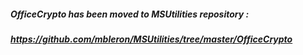 ##### OfficeCrypto has been moved to MSUtilities repository :  
##### <https://github.com/mbleron/MSUtilities/tree/master/OfficeCrypto>